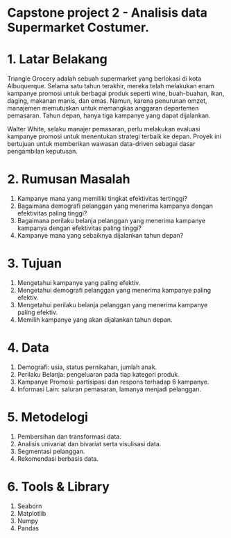 # Capstone project 2 - Analisis data Supermarket Costumer.
# 1. Latar Belakang
Triangle Grocery adalah sebuah supermarket yang berlokasi di kota Albuquerque. Selama satu tahun terakhir, mereka telah melakukan enam kampanye promosi untuk berbagai produk seperti wine, buah-buahan, ikan, daging, makanan manis, dan emas. Namun, karena penurunan omzet, manajemen memutuskan untuk memangkas anggaran departemen pemasaran. Tahun depan, hanya tiga kampanye yang dapat dijalankan.

Walter White, selaku manajer pemasaran, perlu melakukan evaluasi kampanye promosi untuk menentukan strategi terbaik ke depan. Proyek ini bertujuan untuk memberikan wawasan data-driven sebagai dasar pengambilan keputusan.
# 2. Rumusan Masalah
1. Kampanye mana yang memiliki tingkat efektivitas tertinggi?
2. Bagaimana demografi pelanggan yang menerima kampanya dengan efektivitas paling tinggi?
3. Bagaimana perilaku belanja pelanggan yang menerima kampanye kampanya dengan efektivitas paling tinggi?
4. Kampanye mana yang sebaiknya dijalankan tahun depan?

# 3. Tujuan
1. Mengetahui kampanye yang paling efektiv.
2. Mengetahui demografi pelanggan yang menerima kampanye paling efektiv.
3. Mengetahui perilaku belanja pelanggan yang menerima kampanye paling efektiv.
4. Memilih kampanye yang akan dijalankan tahun depan.

# 4. Data
1. Demografi: usia, status pernikahan, jumlah anak.
2. Perilaku Belanja: pengeluaran pada tiap kategori produk.
3. Kampanye Promosi: partisipasi dan respons terhadap 6 kampanye.
4. Informasi Lain: saluran pemasaran, lamanya menjadi pelanggan.

# 5. Metodelogi
1. Pembersihan dan transformasi data.
2. Analisis univariat dan bivariat serta visulisasi data.
3. Segmentasi pelanggan.
4. Rekomendasi berbasis data.

# 6. Tools & Library
1. Seaborn
2. Matplotlib
3. Numpy
4. Pandas
